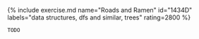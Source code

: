 {% include exercise.md name="Roads and Ramen" id="1434D" labels="data structures, dfs and similar, trees" rating=2800 %}

```
TODO
```
